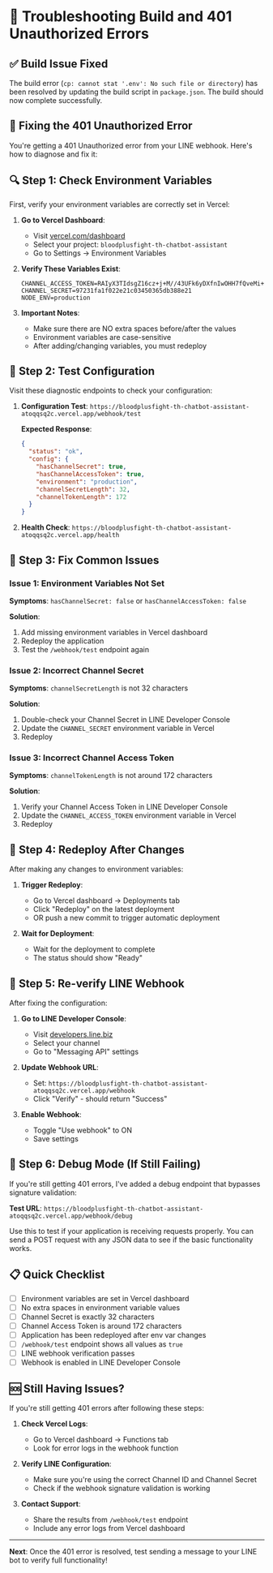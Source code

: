 # 🔧 Troubleshooting Build and 401 Unauthorized Errors

## ✅ Build Issue Fixed

The build error (`cp: cannot stat '.env': No such file or directory`) has been resolved by updating the build script in `package.json`. The build should now complete successfully.

## 🔧 Fixing the 401 Unauthorized Error

You're getting a 401 Unauthorized error from your LINE webhook. Here's how to diagnose and fix it:

## 🔍 Step 1: Check Environment Variables

First, verify your environment variables are correctly set in Vercel:

1. **Go to Vercel Dashboard**:
   - Visit [vercel.com/dashboard](https://vercel.com/dashboard)
   - Select your project: `bloodplusfight-th-chatbot-assistant`
   - Go to Settings → Environment Variables

2. **Verify These Variables Exist**:
   ```
   CHANNEL_ACCESS_TOKEN=RAIyX3TIdsgZ16cz+j+M//43UFk6yDXfnIwOHH7fQveMi+lZTtG8eJYi0SJlbzqi7fEGvmbLgRKKYHdwuamiBqN3VYYkeCTDT3U9FwipGyVO84ZF+MzxOuuueCo9MCKNkoulnpTC1IKE9BPbYzf4zAdB04t89/1O/w1cDnyilFU=
   CHANNEL_SECRET=97231fa1f022e21c03450365db388e21
   NODE_ENV=production
   ```

3. **Important Notes**:
   - Make sure there are NO extra spaces before/after the values
   - Environment variables are case-sensitive
   - After adding/changing variables, you must redeploy

## 🧪 Step 2: Test Configuration

Visit these diagnostic endpoints to check your configuration:

1. **Configuration Test**: 
   `https://bloodplusfight-th-chatbot-assistant-atoqqsq2c.vercel.app/webhook/test`
   
   **Expected Response**:
   ```json
   {
     "status": "ok",
     "config": {
       "hasChannelSecret": true,
       "hasChannelAccessToken": true,
       "environment": "production",
       "channelSecretLength": 32,
       "channelTokenLength": 172
     }
   }
   ```

2. **Health Check**: 
   `https://bloodplusfight-th-chatbot-assistant-atoqqsq2c.vercel.app/health`

## 🔧 Step 3: Fix Common Issues

### Issue 1: Environment Variables Not Set
**Symptoms**: `hasChannelSecret: false` or `hasChannelAccessToken: false`

**Solution**:
1. Add missing environment variables in Vercel dashboard
2. Redeploy the application
3. Test the `/webhook/test` endpoint again

### Issue 2: Incorrect Channel Secret
**Symptoms**: `channelSecretLength` is not 32 characters

**Solution**:
1. Double-check your Channel Secret in LINE Developer Console
2. Update the `CHANNEL_SECRET` environment variable in Vercel
3. Redeploy

### Issue 3: Incorrect Channel Access Token
**Symptoms**: `channelTokenLength` is not around 172 characters

**Solution**:
1. Verify your Channel Access Token in LINE Developer Console
2. Update the `CHANNEL_ACCESS_TOKEN` environment variable in Vercel
3. Redeploy

## 🚀 Step 4: Redeploy After Changes

After making any changes to environment variables:

1. **Trigger Redeploy**:
   - Go to Vercel dashboard → Deployments tab
   - Click "Redeploy" on the latest deployment
   - OR push a new commit to trigger automatic deployment

2. **Wait for Deployment**: 
   - Wait for the deployment to complete
   - The status should show "Ready"

## 🔄 Step 5: Re-verify LINE Webhook

After fixing the configuration:

1. **Go to LINE Developer Console**:
   - Visit [developers.line.biz](https://developers.line.biz/)
   - Select your channel
   - Go to "Messaging API" settings

2. **Update Webhook URL**:
   - Set: `https://bloodplusfight-th-chatbot-assistant-atoqqsq2c.vercel.app/webhook`
   - Click "Verify" - should return "Success"

3. **Enable Webhook**:
   - Toggle "Use webhook" to ON
   - Save settings

## 🐛 Step 6: Debug Mode (If Still Failing)

If you're still getting 401 errors, I've added a debug endpoint that bypasses signature validation:

**Test URL**: `https://bloodplusfight-th-chatbot-assistant-atoqqsq2c.vercel.app/webhook/debug`

Use this to test if your application is receiving requests properly. You can send a POST request with any JSON data to see if the basic functionality works.

## 📋 Quick Checklist

- [ ] Environment variables are set in Vercel dashboard
- [ ] No extra spaces in environment variable values
- [ ] Channel Secret is exactly 32 characters
- [ ] Channel Access Token is around 172 characters
- [ ] Application has been redeployed after env var changes
- [ ] `/webhook/test` endpoint shows all values as `true`
- [ ] LINE webhook verification passes
- [ ] Webhook is enabled in LINE Developer Console

## 🆘 Still Having Issues?

If you're still getting 401 errors after following these steps:

1. **Check Vercel Logs**:
   - Go to Vercel dashboard → Functions tab
   - Look for error logs in the webhook function

2. **Verify LINE Configuration**:
   - Make sure you're using the correct Channel ID and Channel Secret
   - Check if the webhook signature validation is working

3. **Contact Support**:
   - Share the results from `/webhook/test` endpoint
   - Include any error logs from Vercel dashboard

---

**Next**: Once the 401 error is resolved, test sending a message to your LINE bot to verify full functionality!
